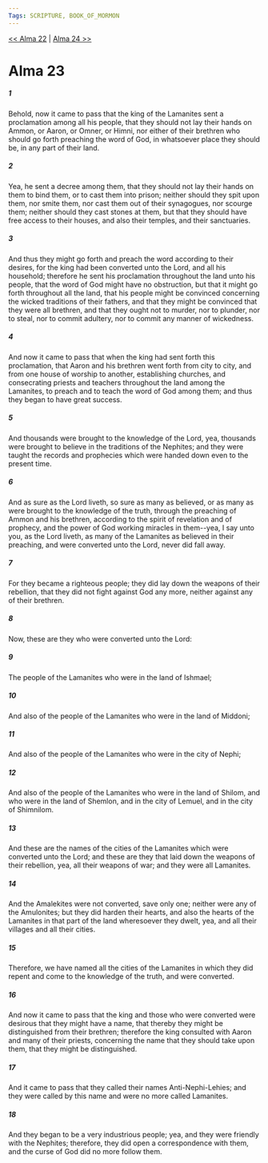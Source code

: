 ```yaml
---
Tags: SCRIPTURE, BOOK_OF_MORMON
---
```


[<< Alma 22](BOOK_OF_MORMON/09_Alma/Alma_22.md) | [Alma 24 >>](BOOK_OF_MORMON/09_Alma/Alma_24.md)

# Alma 23

##### 1
 Behold, now it came to pass that the king of the Lamanites sent a proclamation among all his people, that they should not lay their hands on Ammon, or Aaron, or Omner, or Himni, nor either of their brethren who should go forth preaching the word of God, in whatsoever place they should be, in any part of their land.
##### 2
 Yea, he sent a decree among them, that they should not lay their hands on them to bind them, or to cast them into prison; neither should they spit upon them, nor smite them, nor cast them out of their synagogues, nor scourge them; neither should they cast stones at them, but that they should have free access to their houses, and also their temples, and their sanctuaries.
##### 3
 And thus they might go forth and preach the word according to their desires, for the king had been converted unto the Lord, and all his household; therefore he sent his proclamation throughout the land unto his people, that the word of God might have no obstruction, but that it might go forth throughout all the land, that his people might be convinced concerning the wicked traditions of their fathers, and that they might be convinced that they were all brethren, and that they ought not to murder, nor to plunder, nor to steal, nor to commit adultery, nor to commit any manner of wickedness.
##### 4
 And now it came to pass that when the king had sent forth this proclamation, that Aaron and his brethren went forth from city to city, and from one house of worship to another, establishing churches, and consecrating priests and teachers throughout the land among the Lamanites, to preach and to teach the word of God among them; and thus they began to have great success.
##### 5
 And thousands were brought to the knowledge of the Lord, yea, thousands were brought to believe in the traditions of the Nephites; and they were taught the records and prophecies which were handed down even to the present time.
##### 6
 And as sure as the Lord liveth, so sure as many as believed, or as many as were brought to the knowledge of the truth, through the preaching of Ammon and his brethren, according to the spirit of revelation and of prophecy, and the power of God working miracles in them--yea, I say unto you, as the Lord liveth, as many of the Lamanites as believed in their preaching, and were converted unto the Lord, never did fall away.
##### 7
 For they became a righteous people; they did lay down the weapons of their rebellion, that they did not fight against God any more, neither against any of their brethren.
##### 8
 Now, these are they who were converted unto the Lord:
##### 9
 The people of the Lamanites who were in the land of Ishmael;
##### 10
 And also of the people of the Lamanites who were in the land of Middoni;
##### 11
 And also of the people of the Lamanites who were in the city of Nephi;
##### 12
 And also of the people of the Lamanites who were in the land of Shilom, and who were in the land of Shemlon, and in the city of Lemuel, and in the city of Shimnilom.
##### 13
 And these are the names of the cities of the Lamanites which were converted unto the Lord; and these are they that laid down the weapons of their rebellion, yea, all their weapons of war; and they were all Lamanites.
##### 14
 And the Amalekites were not converted, save only one; neither were any of the Amulonites; but they did harden their hearts, and also the hearts of the Lamanites in that part of the land wheresoever they dwelt, yea, and all their villages and all their cities.
##### 15
 Therefore, we have named all the cities of the Lamanites in which they did repent and come to the knowledge of the truth, and were converted.
##### 16
 And now it came to pass that the king and those who were converted were desirous that they might have a name, that thereby they might be distinguished from their brethren; therefore the king consulted with Aaron and many of their priests, concerning the name that they should take upon them, that they might be distinguished.
##### 17
 And it came to pass that they called their names Anti-Nephi-Lehies; and they were called by this name and were no more called Lamanites.
##### 18
 And they began to be a very industrious people; yea, and they were friendly with the Nephites; therefore, they did open a correspondence with them, and the curse of God did no more follow them.
